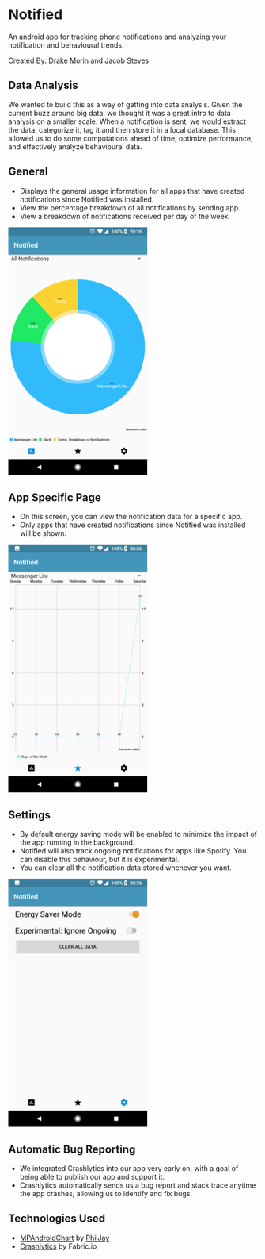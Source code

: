 # Notified
An android app for tracking phone notifications and analyzing your notification and behavioural trends.

Created By: [Drake Morin](https://github.com/DrakeMorin) and [Jacob Steves](https://github.com/jacobsteves)

## Data Analysis
We wanted to build this as a way of getting into data analysis. Given the current buzz around big data, we thought it was a great intro to data analysis on a smaller scale. When a notification is sent, we would extract the data, categorize it, tag it and then store it in a local database. This allowed us to do some computations ahead of time, optimize performance, and effectively analyze behavioural data.

## General
- Displays the general usage information for all apps that have created notifications since Notified was installed.
- View the percentage breakdown of all notifications by sending app.
- View a breakdown of notifications received per day of the week
<img height="500" src="demo/pieChart.png" />

## App Specific Page 
- On this screen, you can view the notification data for a specific app.
- Only apps that have created notifications since Notified was installed will be shown.
<img height="500" src="demo/perApp.png" />

## Settings
- By default energy saving mode will be enabled to minimize the impact of the app running in the background.
- Notified will also track ongoing notifications for apps like Spotify. You can disable this behaviour, but it is experimental.
- You can clear all the notification data stored whenever you want.
<img height="500" src="demo/settings.png" />

## Automatic Bug Reporting
- We integrated Crashlytics into our app very early on, with a goal of being able to publish our app and support it.
- Crashlytics automatically sends us a bug report and stack trace anytime the app crashes, allowing us to identify and fix bugs.

## Technologies Used
- [MPAndroidChart](https://github.com/PhilJay/MPAndroidChart) by [PhilJay](https://github.com/PhilJay)
- [Crashlytics](https://get.fabric.io/) by Fabric.io
